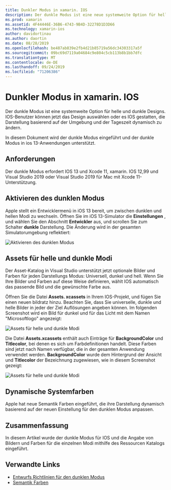 ```yaml
---
title: Dunkler Modus in xamarin. IOS
description: Der dunkle Modus ist eine neue systemweite Option für helles und dunkles Design. IOS-Benutzer können jetzt ein Design auswählen oder es IOS gestatten, die Darstellung dynamisch zu ändern.
ms.prod: xamarin
ms.assetid: 4F44446E-36B6-4743-9B4D-32278D1D3D66
ms.technology: xamarin-ios
author: davidortinau
ms.author: daortin
ms.date: 08/28/2019
ms.openlocfilehash: be487ab839e2fb4d21b85719a56dc34303317a5f
ms.sourcegitcommit: 09bc69d7119a04684c9e804c5cb113b8b1bb7dfc
ms.translationtype: MT
ms.contentlocale: de-DE
ms.lasthandoff: 09/24/2019
ms.locfileid: "71206386"
---
```

# <a name="dark-mode-in-xamarinios"></a>Dunkler Modus in xamarin. IOS

Der dunkle Modus ist eine systemweite Option für helle und dunkle Designs. IOS-Benutzer können jetzt das Design auswählen oder es IOS gestatten, die Darstellung basierend auf der Umgebung und der Tageszeit dynamisch zu ändern.

In diesem Dokument wird der dunkle Modus eingeführt und der dunkle Modus in ios 13-Anwendungen unterstützt.

## <a name="requirements"></a>Anforderungen

Der dunkle Modus erfordert IOS 13 und Xcode 11, xamarin. IOS 12,99 und Visual Studio 2019 oder Visual Studio 2019 für Mac mit Xcode 11-Unterstützung.

## <a name="turning-on-dark-mode"></a>Aktivieren des dunklen Modus

Apple stellt ein Entwicklermenü in iOS 13 bereit, um zwischen dunklen und hellen Modi zu wechseln. Öffnen Sie im iOS 13-Simulator die **Einstellungen** , und wählen Sie den Abschnitt **Entwickler** aus, und scrollen Sie zum Schalter **dunkle** Darstellung. Die Änderung wird in der gesamten Simulatorumgebung reflektiert:

![Aktivieren des dunklen Modus](dark-mode-images/LightAndDark_DeveloperSetting.png)

## <a name="assets-for-light-and-dark-modes"></a>Assets für helle und dunkle Modi

Der Asset-Katalog in Visual Studio unterstützt jetzt optionale Bilder und Farben für jeden Darstellungs Modus: Universell, dunkel und hell. Wenn Sie Ihre Bilder und Farben auf diese Weise definieren, wählt IOS automatisch das passende Bild und die gewünschte Farbe aus.

Öffnen Sie die Datei **Assets. xcassets** in Ihrem IOS-Projekt, und fügen Sie einen neuen bildratz hinzu. Beachten Sie, dass Sie universelle, dunkle und helle Bilder in jeder der Ziel Auflösungen angeben können. Im folgenden Screenshot wird ein Bild für dunkel und für das Licht mit dem Namen "Microsoftlogo" angezeigt:

![Assets für helle und dunkle Modi](dark-mode-images/LightAndDark_AssetCatalog2.png)

Die Datei **Assets.xcassets** enthält auch Einträge für **BackgroundColor** und **Titlecolor**, bei denen es sich um Farbdefinitionen handelt. Diese Farben sind jetzt nach Namen verfügbar, die in der gesamten Anwendung verwendet werden. **BackgroundColor** wurde dem Hintergrund der Ansicht und **Titlecolor** der Bezeichnung zugewiesen, wie in diesem Screenshot gezeigt:

![Assets für helle und dunkle Modi](dark-mode-images/LightAndDark_01.png)

## <a name="dynamic-system-colors"></a>Dynamische Systemfarben

Apple hat neue Semantik Farben eingeführt, die ihre Darstellung dynamisch basierend auf der neuen Einstellung für den dunklen Modus anpassen.

## <a name="summary"></a>Zusammenfassung

In diesem Artikel wurde der dunkle Modus für IOS und die Angabe von Bildern und Farben für die einzelnen Modi mithilfe des Ressourcen Katalogs eingeführt.

## <a name="related-links"></a>Verwandte Links

- [Entwurfs Richtlinien für den dunklen Modus](https://developer.apple.com/design/human-interface-guidelines/ios/visual-design/dark-mode/)
- [Semantik Farben](https://developer.apple.com/design/human-interface-guidelines/ios/visual-design/color/#dynamic-system-colors)

